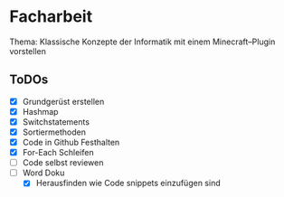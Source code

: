 # Facharbeit
Thema: Klassische Konzepte der Informatik mit einem Minecraft–Plugin vorstellen

## ToDOs

- [X] Grundgerüst erstellen
- [X] Hashmap 
- [X] Switchstatements
- [X] Sortiermethoden
- [X] Code in Github Festhalten
- [X] For-Each Schleifen
- [ ] Code selbst reviewen
- [ ] Word Doku
  - [X] Herausfinden wie Code snippets einzufügen sind

